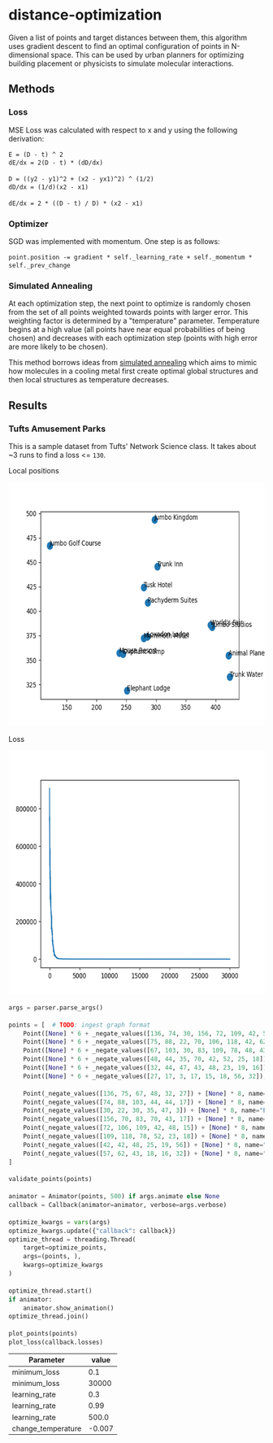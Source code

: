 # distance-optimization
Given a list of points and target distances between them, this algorithm uses gradient descent to find an optimal configuration of points in N-dimensional space. This can be used by urban planners for optimizing building placement or physicists to simulate molecular interactions.

## Methods ##
### Loss ###
MSE Loss was calculated with respect to x and y using the following derivation:
```
E = (D - t) ^ 2
dE/dx = 2(D - t) * (dD/dx)

D = ((y2 - y1)^2 + (x2 - yx1)^2) ^ (1/2)
dD/dx = (1/d)(x2 - x1)

dE/dx = 2 * ((D - t) / D) * (x2 - x1)
```

### Optimizer ###
SGD was implemented with momentum. One step is as follows:
```
point.position -= gradient * self._learning_rate + self._momentum * self._prev_change
```

### Simulated Annealing ###
At each optimization step, the next point to optimize is randomly chosen from the set of all points weighted towards points with larger error. This weighting factor is determined by a "temperature" parameter. Temperature begins at a high value (all points have near equal probabilities of being chosen) and decreases with each optimization step (points with high error are more likely to be chosen).

This method borrows ideas from [simulated annealing](https://en.wikipedia.org/wiki/Simulated_annealing) which aims to mimic how molecules in a cooling metal first create optimal global structures and then local structures as temperature decreases.

## Results ##
### Tufts Amusement Parks ###
This is a sample dataset from Tufts' Network Science class. It takes about ~3 runs to find a loss <= `130`.

Local positions

<img src="assets/amusement_parks_130.png" alt="Sample Results" width="640" height="480px" title="Local positions"/>

Loss

<img src="assets/amusement_parks_loss_130.png" alt="Sample Loss" width="640" height="480px" title="Loss"/>

``` python
args = parser.parse_args()

points = [  # TODO: ingest graph format
    Point([None] * 6 + _negate_values([136, 74, 30, 156, 72, 109, 42, 57]), name="Jumbo Kingdom"),
    Point([None] * 6 + _negate_values([75, 88, 22, 70, 106, 118, 42, 62]), name="World's Fair"),
    Point([None] * 6 + _negate_values([67, 103, 30, 83, 109, 78, 48, 43]), name="Jumbo Studios"),
    Point([None] * 6 + _negate_values([48, 44, 35, 70, 42, 52, 25, 18]), name="Animal Planet Zoo"),
    Point([None] * 6 + _negate_values([32, 44, 47, 43, 48, 23, 19, 16]), name="Trunk Water Park"),
    Point([None] * 6 + _negate_values([27, 17, 3, 17, 15, 18, 56, 32]), name="Jumbo Golf Course"),

    Point(_negate_values([136, 75, 67, 48, 32, 27]) + [None] * 8, name="Tusk Hotel"),
    Point(_negate_values([74, 88, 103, 44, 44, 17]) + [None] * 8, name="Mammoth Motel"),
    Point(_negate_values([30, 22, 30, 35, 47, 3]) + [None] * 8, name="Elephant Lodge"),
    Point(_negate_values([156, 70, 83, 70, 43, 17]) + [None] * 8, name="Trunk Inn"),
    Point(_negate_values([72, 106, 109, 42, 48, 15]) + [None] * 8, name="Loxodon Lodge"),
    Point(_negate_values([109, 118, 78, 52, 23, 18]) + [None] * 8, name="Pachyderm Suites"),
    Point(_negate_values([42, 42, 48, 25, 19, 56]) + [None] * 8, name="Mouse Resort"),
    Point(_negate_values([57, 62, 43, 18, 16, 32]) + [None] * 8, name="Oliphant Camp"),
]

validate_points(points)

animator = Animator(points, 500) if args.animate else None
callback = Callback(animator=animator, verbose=args.verbose)

optimize_kwargs = vars(args)
optimize_kwargs.update({"callback": callback})
optimize_thread = threading.Thread(
    target=optimize_points,
    args=(points, ),
    kwargs=optimize_kwargs
)

optimize_thread.start()
if animator:
    animator.show_animation()
optimize_thread.join()

plot_points(points)
plot_loss(callback.losses)
```

| Parameter | value |
|-|-|
| minimum_loss | 0.1 |
| minimum_loss | 30000 |
| learning_rate | 0.3 |
| learning_rate | 0.99 |
| learning_rate | 500.0 |
| change_temperature | -0.007 |
